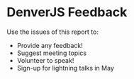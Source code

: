 DenverJS Feedback
=================

Use the issues of this report to:

* Provide any feedback!
* Suggest meeting topics
* Volunteer to speak!
* Sign-up for lightning talks in May
